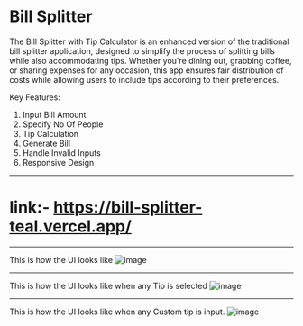 # Bill Splitter

The Bill Splitter with Tip Calculator is an enhanced version of the traditional bill splitter application, designed to simplify the process of splitting bills while also accommodating tips. Whether you're dining out, grabbing coffee, or sharing expenses for any occasion, this app ensures fair distribution of costs while allowing users to include tips according to their preferences.

Key Features:

1. Input Bill Amount 
2. Specify No Of People 
3. Tip Calculation 
4. Generate Bill 
5. Handle Invalid Inputs  
6. Responsive Design
------------------------------------------------------------------------------------------------------------------------------------------------------------------------------------------
# link:- https://bill-splitter-teal.vercel.app/
-------------------------------------------------------------------------------------------------------------------------------------------------------------------------------------------
This is how the UI looks like
![image](https://github.com/skykunnu/Bill-Splitter/assets/73191595/77bbdb92-90d0-4d7f-82d2-90a70ef095dc)

--------------------------------------------------------------------------------------------------------------------------------------------
This is how the UI looks like when any Tip is selected
![image](https://github.com/skykunnu/Bill-Splitter/assets/73191595/db877429-04e7-4316-aff3-802dc6e96164)

------------------------------------------------------------------------------------------------------------------------------------------
This is how the UI looks like when any Custom tip is input. 
![image](https://github.com/skykunnu/Bill-Splitter/assets/73191595/5fd393d5-18a8-4677-963c-547a27b3aa90)

